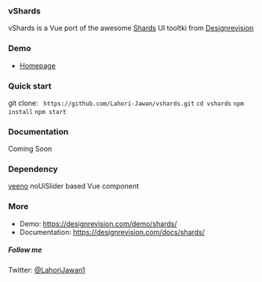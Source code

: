 ### vShards

vShards is a Vue port of the awesome [Shards](https://designrevision.com/docs/shards) UI tooltki from [Designrevision](https://designrevision.com/)

### Demo
- [Homepage](http://vshards.surge.sh)

### Quick start

git clone: ` https://github.com/Lahori-Jawan/vshards.git`
`cd vshards`
`npm install`
`npm start`


### Documentation
Coming Soon

### Dependency
[veeno](https://github.com/Lahori-Jawan/veeno) noUiSlider based Vue component

### More
- Demo: <https://designrevision.com/demo/shards/>
- Documentation: <https://designrevision.com/docs/shards/>

##### Follow me

Twitter: [@LahoriJawan1](https://twitter.com/LahoriJawan1)
